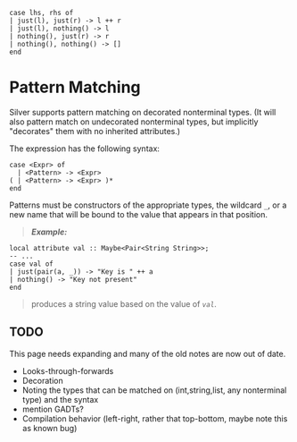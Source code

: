 
```
case lhs, rhs of
| just(l), just(r) -> l ++ r
| just(l), nothing() -> l
| nothing(), just(r) -> r
| nothing(), nothing() -> []
end
```

# Pattern Matching #

Silver supports pattern matching on decorated nonterminal types. (It will also
pattern match on undecorated nonterminal types, but implicitly "decorates" them with no inherited attributes.)

The expression has the following syntax:

```
case <Expr> of
  | <Pattern> -> <Expr>
( | <Pattern> -> <Expr> )*
end
```

Patterns must be constructors of the appropriate types, the wildcard _`_`_,
or a new name that will be bound to the value that appears in that position.

> _**Example:**_
```
local attribute val :: Maybe<Pair<String String>>;
-- ...
case val of
| just(pair(a, _)) -> "Key is " ++ a
| nothing() -> "Key not present"
end
```
> produces a string value based on the value of _`val`_.

## TODO ##

This page needs expanding and many of the old notes are now out of date.

  * Looks-through-forwards
  * Decoration
  * Noting the types that can be matched on (int,string,list, any nonterminal type) and the syntax
  * mention GADTs?
  * Compilation behavior (left-right, rather that top-bottom, maybe note this as known bug)